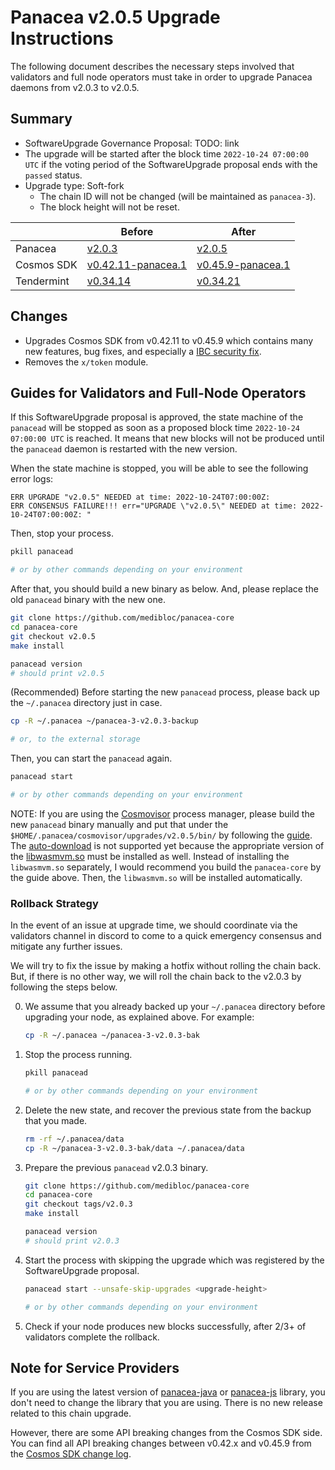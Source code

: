 # Panacea v2.0.5 Upgrade Instructions

The following document describes the necessary steps involved that validators and
full node operators must take in order to upgrade Panacea daemons from v2.0.3 to v2.0.5.


## Summary

- SoftwareUpgrade Governance Proposal: TODO: link
- The upgrade will be started after the block time `2022-10-24 07:00:00 UTC` if the voting period of the SoftwareUpgrade proposal ends with the `passed` status.
- Upgrade type: Soft-fork
    - The chain ID will not be changed (will be maintained as `panacea-3`).
    - The block height will not be reset.

| |Before|After|
|--------|-----------|-----------|
|Panacea|[v2.0.3](https://github.com/medibloc/panacea-core/releases/tag/v2.0.3)|[v2.0.5](https://github.com/medibloc/panacea-core/releases/tag/v2.0.5)|
|Cosmos SDK|[v0.42.11-panacea.1](https://github.com/medibloc/cosmos-sdk/releases/tag/v0.42.11-panacea.1)|[v0.45.9-panacea.1](https://github.com/medibloc/cosmos-sdk/releases/tag/v0.45.9-panacea.1)|
|Tendermint|[v0.34.14](https://github.com/tendermint/tendermint/releases/tag/v0.34.14)|[v0.34.21](https://github.com/tendermint/tendermint/releases/tag/v0.34.21)|


## Changes

- Upgrades Cosmos SDK from v0.42.11 to v0.45.9 which contains many new features, bug fixes, and especially a [IBC security fix](https://forum.cosmos.network/t/ibc-security-advisory-dragonberry/7702).
- Removes the `x/token` module.

## Guides for Validators and Full-Node Operators

If this SoftwareUpgrade proposal is approved, the state machine of the `panacead` will be stopped as soon as a proposed block time `2022-10-24 07:00:00 UTC` is reached.
It means that new blocks will not be produced until the `panacead` daemon is restarted with the new version.

When the state machine is stopped, you will be able to see the following error logs:
```
ERR UPGRADE "v2.0.5" NEEDED at time: 2022-10-24T07:00:00Z:
ERR CONSENSUS FAILURE!!! err="UPGRADE \"v2.0.5\" NEEDED at time: 2022-10-24T07:00:00Z: "
```

Then, stop your process.
```bash
pkill panacead

# or by other commands depending on your environment
```

After that, you should build a new binary as below. And, please replace the old `panacead` binary with the new one.

```bash
git clone https://github.com/medibloc/panacea-core
cd panacea-core
git checkout v2.0.5
make install

panacead version
# should print v2.0.5
```

(Recommended) Before starting the new `panacead` process, please back up the `~/.panacea` directory just in case.
```bash
cp -R ~/.panacea ~/panacea-3-v2.0.3-backup

# or, to the external storage
```

Then, you can start the `panacead` again.
```bash
panacead start

# or by other commands depending on your environment
```

NOTE:
If you are using the [Cosmovisor](https://medibloc.gitbook.io/panacea-core/guide/cosmovisor) process manager, please build the new `panacead` binary manually and put that under the `$HOME/.panacea/cosmovisor/upgrades/v2.0.5/bin/` by following the [guide](https://medibloc.gitbook.io/panacea-core/guide/cosmovisor#cosmovisor-setup). The [auto-download](https://github.com/cosmos/cosmos-sdk/tree/main/cosmovisor#auto-download) is not supported yet because the appropriate version of the [libwasmvm.so](https://github.com/CosmWasm/wasmvm/blob/v0.14.0/api/libwasmvm.so) must be installed as well. Instead of installing the `libwasmvm.so` separately, I would recommend you build the `panacea-core` by the guide above. Then, the `libwasmvm.so` will be installed automatically.

### Rollback Strategy

In the event of an issue at upgrade time, we should coordinate via the validators channel in discord to come to a quick emergency consensus and mitigate any further issues.

We will try to fix the issue by making a hotfix without rolling the chain back.
But, if there is no other way, we will roll the chain back to the v2.0.3 by following the steps below.

0. We assume that you already backed up your `~/.panacea` directory before upgrading your node, as explained above. For example:
    ```bash
    cp -R ~/.panacea ~/panacea-3-v2.0.3-bak
    ```
1. Stop the process running.
    ```bash
    pkill panacead

    # or by other commands depending on your environment
    ```
2. Delete the new state, and recover the previous state from the backup that you made.
    ```bash
    rm -rf ~/.panacea/data
    cp -R ~/panacea-3-v2.0.3-bak/data ~/.panacea/data
    ```
3. Prepare the previous `panacead` v2.0.3 binary.
    ```bash
    git clone https://github.com/medibloc/panacea-core
    cd panacea-core
    git checkout tags/v2.0.3
    make install

    panacead version
    # should print v2.0.3
    ```
4. Start the process with skipping the upgrade which was registered by the SoftwareUpgrade proposal.
    ```bash
    panacead start --unsafe-skip-upgrades <upgrade-height>

    # or by other commands depending on your environment
    ```
5. Check if your node produces new blocks successfully, after 2/3+ of validators complete the rollback.


## Note for Service Providers

If you are using the latest version of [panacea-java](https://github.com/medibloc/panacea-java) or [panacea-js](https://github.com/medibloc/panacea-js) library, you don't need to change the library that you are using. There is no new release related to this chain upgrade.

However, there are some API breaking changes from the Cosmos SDK side. You can find all API breaking changes between v0.42.x and v0.45.9 from the [Cosmos SDK change log](https://github.com/cosmos/cosmos-sdk/blob/v0.45.9/CHANGELOG.md).